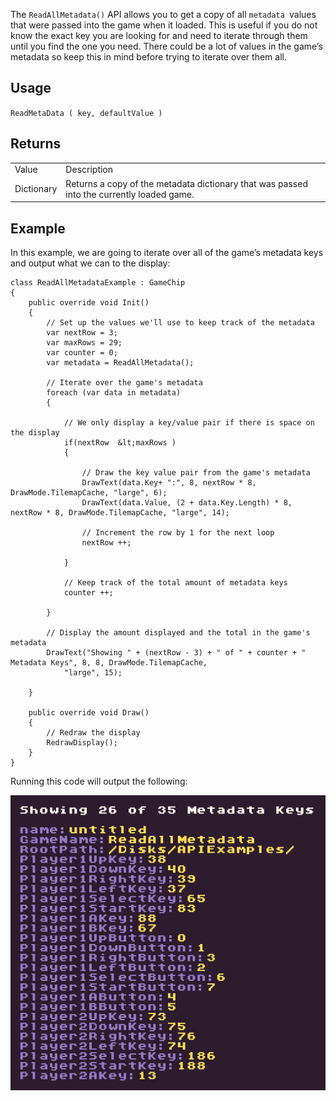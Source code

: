 The `ReadAllMetadata()` API allows you to get a copy of all `metadata `values that were passed into the game when it loaded. This is useful if you do not know the exact key you are looking for and need to iterate through them until you find the one you need. There could be a lot of values in the game’s metadata so keep this in mind before trying to iterate over them all.

## Usage

`ReadMetaData ( key, defaultValue )`

## Returns

<table>
  <tr>
    <td>Value</td>
    <td>Description</td>
  </tr>
  <tr>
    <td>Dictionary<string, string></td>
    <td>Returns a copy of the metadata dictionary that was passed into the currently loaded game.</td>
  </tr>
</table>


## Example

In this example, we are going to iterate over all of the game’s metadata keys and output what we can to the display:

    class ReadAllMetadataExample : GameChip
    {
        public override void Init()
        { 
            // Set up the values we'll use to keep track of the metadata
            var nextRow = 3;
            var maxRows = 29;
            var counter = 0;
            var metadata = ReadAllMetadata();

            // Iterate over the game's metadata
            foreach (var data in metadata)
            {
                
                // We only display a key/value pair if there is space on the display
                if(nextRow  &lt;maxRows ) 
                { 

                    // Draw the key value pair from the game's metadata
                    DrawText(data.Key+ ":", 8, nextRow * 8, DrawMode.TilemapCache, "large", 6);
                    DrawText(data.Value, (2 + data.Key.Length) * 8, nextRow * 8, DrawMode.TilemapCache, "large", 14);

                    // Increment the row by 1 for the next loop
                    nextRow ++;

                }

                // Keep track of the total amount of metadata keys
                counter ++;

            }

            // Display the amount displayed and the total in the game's metadata
            DrawText("Showing " + (nextRow - 3) + " of " + counter + " Metadata Keys", 8, 8, DrawMode.TilemapCache,
                "large", 15);

        }

        public override void Draw()
        { 
            // Redraw the display
            RedrawDisplay();
        }
    }

Running this code will output the following:

![image alt text](images/ReadAllMetadataOutput_image_0.png)


